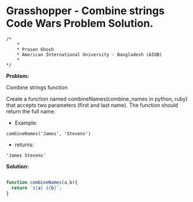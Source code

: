 # Grasshopper - Combine strings Code Wars Problem Solution.

```
/*
    *
    * Prosen Ghosh
    * American International University - Bangladesh (AIUB)
    *
*/
```

**Problem:**

Combine strings function

Create a function named combineNames(combine_names in python, ruby) that accepts two parameters (first and last name). The function should return the full name.

- Example:

```
combineNames('James', 'Stevens')
```
- returns:

```
'James Stevens'
```

**Solution:**

```javascript

function combineNames(a,b){
  return `${a} ${b}`;
}

```
